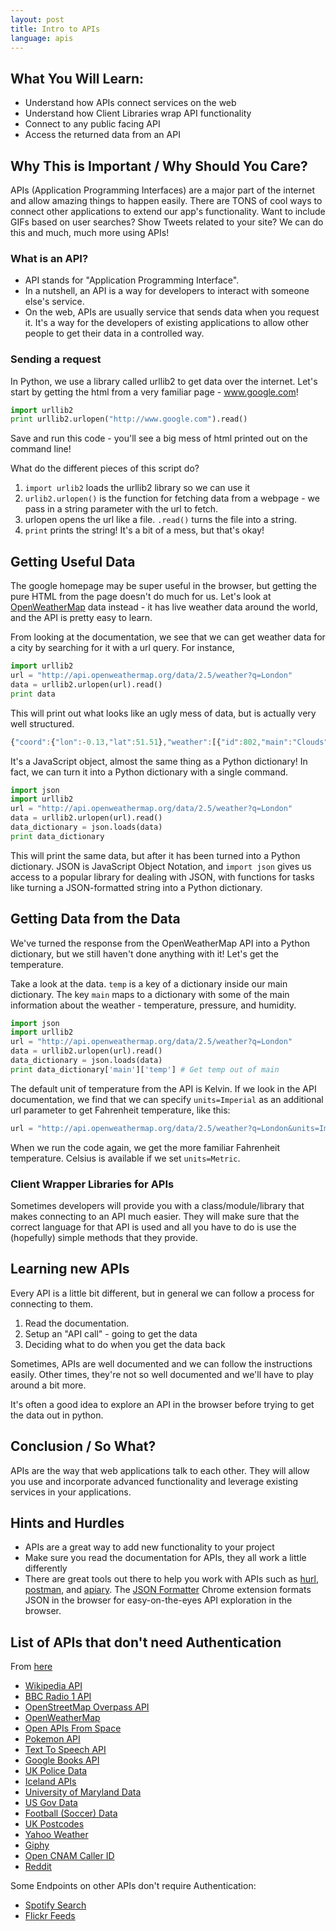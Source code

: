 ```yaml
---
layout: post
title: Intro to APIs
language: apis
---
```

##  What You Will Learn:
+ Understand how APIs connect services on the web
+ Understand how Client Libraries wrap API functionality
+ Connect to any public facing API
+ Access the returned data from an API

##  Why This is Important / Why Should You Care?
APIs (Application Programming Interfaces) are a major part of the internet and allow amazing things to happen easily. There are TONS of cool ways to connect other applications to extend our app's functionality. Want to include GIFs based on user searches? Show Tweets related to your site? We can do this and much, much more using APIs!

###  What is an API?
+ API stands for "Application Programming Interface".
+ In a nutshell, an API is a way for developers to interact with someone else's service.
+ On the web, APIs are usually service that sends data when you request it. It's a way for the developers of existing applications to allow other people to get their data in a controlled way.

### Sending a request
In Python, we use a library called urllib2 to get data over the internet. Let's start by getting the html from a very familiar page - www.google.com!

```python
import urllib2
print urllib2.urlopen("http://www.google.com").read()
```
Save and run this code - you'll see a big mess of html printed out on the command line!

What do the different pieces of this script do?

1. `import urlib2` loads the urllib2 library so we can use it
2. `urlib2.urlopen()` is the function for fetching data from a webpage - we pass in a string parameter with the url to fetch.
3. urlopen opens the url like a file. `.read()` turns the file into a string.
4. `print` prints the string! It's a bit of a mess, but that's okay!

## Getting Useful Data
The google homepage may be super useful in the browser, but getting the pure HTML from the page doesn't do much for us. Let's look at [OpenWeatherMap](http://openweathermap.org/api) data instead - it has live weather data around the world, and the API is pretty easy to learn.

From looking at the documentation, we see that we can get weather data for a city by searching for it with a url query. For instance,

```python
import urllib2
url = "http://api.openweathermap.org/data/2.5/weather?q=London"
data = urllib2.urlopen(url).read()
print data
```

This will print out what looks like an ugly mess of data, but is actually very well structured.

```javascript
{"coord":{"lon":-0.13,"lat":51.51},"weather":[{"id":802,"main":"Clouds","description":"scattered clouds","icon":"03d"}],"base":"cmc stations","main":{"temp":292.72,"pressure":1022,"humidity":56,"temp_min":291.15,"temp_max":294.15},"wind":{"speed":6.7,"deg":80},"clouds":{"all":40},"dt":1439405840,"sys":{"type":1,"id":5091,"message":0.0039,"country":"GB","sunrise":1439354510,"sunset":1439407681},"id":2643743,"name":"London","cod":200}
```

It's a JavaScript object, almost the same thing as a Python dictionary! In fact, we can turn it into a Python dictionary with a single command.

```python
import json
import urllib2
url = "http://api.openweathermap.org/data/2.5/weather?q=London"
data = urllib2.urlopen(url).read()
data_dictionary = json.loads(data)
print data_dictionary
```

This will print the same data, but after it has been turned into a Python dictionary. JSON is JavaScript Object Notation, and `import json` gives us access to a popular library for dealing with JSON, with functions for tasks like turning a JSON-formatted string into a Python dictionary.

## Getting Data from the Data
We've turned the response from the OpenWeatherMap API into a Python dictionary, but we still haven't done anything with it! Let's get the temperature.

Take a look at the data. `temp` is a key of a dictionary inside our main dictionary. The key `main` maps to a dictionary with some of the main information about the weather - temperature, pressure, and humidity.

```python
import json
import urllib2
url = "http://api.openweathermap.org/data/2.5/weather?q=London"
data = urllib2.urlopen(url).read()
data_dictionary = json.loads(data)
print data_dictionary['main']['temp'] # Get temp out of main
```

The default unit of temperature from the API is Kelvin. If we look in the API documentation, we find that we can specify `units=Imperial` as an additional url parameter to get Fahrenheit temperature, like this:

```python
url = "http://api.openweathermap.org/data/2.5/weather?q=London&units=Imperial"
```

When we run the code again, we get the more familiar Fahrenheit temperature. Celsius is available if we set `units=Metric`.

###  Client Wrapper Libraries for APIs
Sometimes developers will provide you with a class/module/library that makes connecting to an API much easier.  They will make sure that the correct language for that API is used and all you have to do is use the (hopefully) simple methods that they provide.  

## Learning new APIs
Every API is a little bit different, but in general we can follow a process for connecting to them.

1. Read the documentation.
2. Setup an "API call" - going to get the data
3. Deciding what to do when you get the data back

Sometimes, APIs are well documented and we can follow the instructions easily. Other times, they're not so well documented and we'll have to play around a bit more.

It's often a good idea to explore an API in the browser before trying to get the data out in python.

## Conclusion / So What?

APIs are the way that web applications talk to each other. They will allow you use and incorporate advanced functionality and leverage existing services in your applications.

##  Hints and Hurdles
+ APIs are a great way to add new functionality to your project
+ Make sure you read the documentation for APIs, they all work a little differently
+ There are great tools out there to help you work with APIs such as [hurl](https://www.hurl.it/), [postman](https://www.getpostman.com/), and [apiary](https://apiary.io/). The [JSON Formatter](https://chrome.google.com/webstore/detail/json-formatter/bcjindcccaagfpapjjmafapmmgkkhgoa?hl=en) Chrome extension formats JSON in the browser for easy-on-the-eyes API exploration in the browser.

## List of APIs that don't need Authentication
From [here](https://shkspr.mobi/blog/2014/04/wanted-simple-apis-without-authentication/)

- [Wikipedia API](https://www.mediawiki.org/wiki/API:Main_page)
- [BBC Radio 1 API](http://www.bbc.co.uk/developer/technology/apis.html)
- [OpenStreetMap Overpass API]( http://wiki.openstreetmap.org/wiki/Overpass_API)
- [OpenWeatherMap](http://openweathermap.org/)
- [Open APIs From Space](http://open-notify.org/)
- [Pokemon API](http://pokeapi.co/)
- [Text To Speech API](http://tts-api.com/)
- [Google Books API](https://developers.google.com/books/?hl=en)
- [UK Police Data](http://data.police.uk/docs/)
- [Iceland APIs](http://docs.apis.is/)
- [University of Maryland Data](http://umd.io)
- [US Gov Data](https://www.data.gov/)
- [Football (Soccer) Data](http://api.football-data.org/index)
- [UK Postcodes](http://postcodes.io/)
- [Yahoo Weather](https://developer.yahoo.com/weather/)
- [Giphy](https://api.giphy.com/)
- [Open CNAM Caller ID](https://www.opencnam.com/)
- [Reddit](http://www.reddit.com/dev/api)

Some Endpoints on other APIs don't require Authentication:
- [Spotify Search](https://developer.spotify.com/technologies/metadata-api/search/)
- [Flickr Feeds](https://www.flickr.com/services/feeds/)
